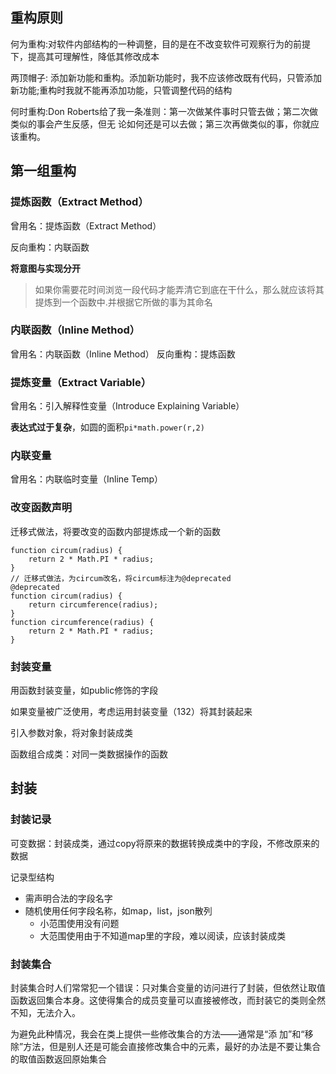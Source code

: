 ## 重构原则



何为重构:对软件内部结构的一种调整，目的是在不改变软件可观察行为的前提下，提高其可理解性，降低其修改成本

两顶帽子: 添加新功能和重构。添加新功能时，我不应该修改既有代码，只管添加新功能;重构时我就不能再添加功能，只管调整代码的结构

何时重构:Don Roberts给了我一条准则：第一次做某件事时只管去做；第二次做类似的事会产生反感，但无
论如何还是可以去做；第三次再做类似的事，你就应该重构。





## 第一组重构

### 提炼函数（Extract Method）

曾用名：提炼函数（Extract Method）

反向重构：内联函数



**将意图与实现分开**

> 如果你需要花时间浏览一段代码才能弄清它到底在干什么，那么就应该将其提炼到一个函数中.并根据它所做的事为其命名

### 内联函数（Inline Method）

曾用名：内联函数（Inline Method）
反向重构：提炼函数

### 提炼变量（Extract Variable）

曾用名：引入解释性变量（Introduce Explaining Variable）

**表达式过于复杂**，如圆的面积`pi*math.power(r,2)`



### 内联变量

曾用名：内联临时变量（Inline Temp）



### 改变函数声明

迁移式做法，将要改变的函数内部提炼成一个新的函数

```
function circum(radius) {
	return 2 * Math.PI * radius;
}
// 迁移式做法，为circum改名，将circum标注为@deprecated
@deprecated
function circum(radius) {
	return circumference(radius);
}
function circumference(radius) {
	return 2 * Math.PI * radius;
}

```

### 封装变量

用函数封装变量，如public修饰的字段

如果变量被广泛使用，考虑运用封装变量（132）将其封装起来



引入参数对象，将对象封装成类



函数组合成类：对同一类数据操作的函数

## 封装

### 封装记录

可变数据：封装成类，通过copy将原来的数据转换成类中的字段，不修改原来的数据

记录型结构

- 需声明合法的字段名字
- 随机使用任何字段名称，如map，list，json散列
  - 小范围使用没有问题
  - 大范围使用由于不知道map里的字段，难以阅读，应该封装成类

### 封装集合

封装集合时人们常常犯一个错误：只对集合变量的访问进行了封装，但依然让取值函数返回集合本身。这使得集合的成员变量可以直接被修改，而封装它的类则全然不知，无法介入。



为避免此种情况，我会在类上提供一些修改集合的方法——通常是“添
加”和“移除”方法，但是别人还是可能会直接修改集合中的元素，最好的办法是不要让集合的取值函数返回原始集合

